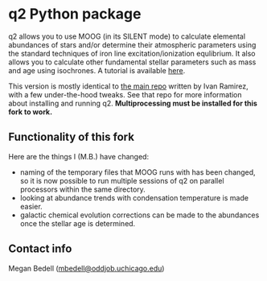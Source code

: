 q2 Python package
=================

q2 allows you to use MOOG (in its SILENT mode) to calculate elemental abundances of stars and/or determine their atmospheric parameters using the standard techniques of iron line excitation/ionization equlibrium. It also allows you to calculate other fundamental stellar parameters such as mass and age using isochrones. A tutorial is available <a href="https://github.com/astroChasqui/q2_tutorial">here</a>.

This version is mostly identical to <a href="https://github.com/astroChasqui/q2">the main repo</a> written by Ivan Ramirez, with a few under-the-hood tweaks. See that repo for more information about installing and running q2. <b>Multiprocessing must be installed for this fork to work.</b>

Functionality of this fork
------------

Here are the things I (M.B.) have changed:
- naming of the temporary files that MOOG runs with has been changed, so it is now possible to run multiple sessions of q2 on parallel processors within the same directory.
- looking at abundance trends with condensation temperature is made easier.
- galactic chemical evolution corrections can be made to the abundances once the stellar age is determined.


Contact info
------------

Megan Bedell (mbedell@oddjob.uchicago.edu)
